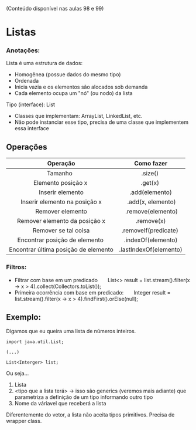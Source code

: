 (Conteúdo disponível nas aulas 98 e 99)

# Listas

### Anotações:
Lista é uma estrutura de dados:  
- Homogênea (possue dados do mesmo tipo)  
- Ordenada   
- Inicia vazia e os elementos são alocados sob demanda  
- Cada elemento ocupa um "nó" (ou nodo) da lista  

Tipo (interface): List
- Classes que implementam: ArrayList, LinkedList, etc.
- Não pode instanciar esse tipo, precisa de uma classe que implementem essa interface


## Operações
|               Operação               |       Como fazer       |
| :----------------------------------: | :--------------------: |
|               Tamanho                |        .size()         |
|          Elemento posição x          |        .get(x)         |
|           Inserir elemento           |     .add(elemento)     |
|     Inserir elemento na posição x    |    .add(x, elemento)   |
|           Remover elemento           |    .remove(elemento)   |
|     Remover elemento da posição x    |       .remove(x)       |
|         Remover se tal coisa         |  .removeIf(predicate)  |
|    Encontrar posição de elemento     |   .indexOf(elemento)   |
| Encontrar última posição de elemento | .lastIndexOf(elemento) |

### Filtros:  
- Filtrar com base em um predicado  
    List<> result = list.stream().filter(x -> x > 4).collect(Collectors.toList());  
- Primeira ocorrência com base em predicado:  
    Integer result = list.stream().filter(x -> x > 4).findFirst().orElse(null);  


## Exemplo:
Digamos que eu queira uma lista de números inteiros.

```
import java.util.List;

(...)

List<Interger> list;
```

Ou seja...  
1. Lista
2. <tipo que a lista terá>  -> isso são generics (veremos mais adiante) que parametriza a definição de um tipo informando outro tipo
3. Nome da váriavel que receberá a lista

Diferentemente do vetor, a lista não aceita tipos primitivos. Precisa de wrapper class.  
